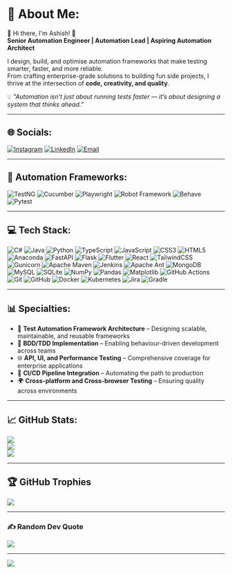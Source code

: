 # 💫 About Me:
🚀 Hi there, I'm Ashish! 👋  
**Senior Automation Engineer | Automation Lead | Aspiring Automation Architect**  

I design, build, and optimise automation frameworks that make testing smarter, faster, and more reliable.  
From crafting enterprise-grade solutions to building fun side projects, I thrive at the intersection of **code, creativity, and quality**.  

💡 *"Automation isn’t just about running tests faster — it’s about designing a system that thinks ahead."*

---

## 🌐 Socials:
[![Instagram](https://img.shields.io/badge/Instagram-%23E4405F.svg?logo=Instagram&logoColor=white)](https://instagram.com/ashish_khandelwal01) 
[![LinkedIn](https://img.shields.io/badge/LinkedIn-%230077B5.svg?logo=linkedin&logoColor=white)](https://linkedin.com/in/ashish-khandelwal-02210059) 
[![Email](https://img.shields.io/badge/Email-D14836?logo=gmail&logoColor=white)](mailto:ashishkhandelwal01@hotmail.com)  

---

## 🧩 Automation Frameworks:
<img src="https://img.shields.io/badge/TestNG-%23FF6F00.svg?style=for-the-badge&logo=java&logoColor=white" alt="TestNG"/>
<img src="https://img.shields.io/badge/Cucumber-23D96C.svg?style=for-the-badge&logo=cucumber&logoColor=white" alt="Cucumber"/>
<img src="https://img.shields.io/badge/Playwright-2EAD33.svg?style=for-the-badge&logo=playwright&logoColor=white" alt="Playwright"/>
<img src="https://img.shields.io/badge/Robot_Framework-000000.svg?style=for-the-badge&logo=robot-framework&logoColor=white" alt="Robot Framework"/>
<img src="https://img.shields.io/badge/Behave-3776AB.svg?style=for-the-badge&logo=python&logoColor=white" alt="Behave"/>
<img src="https://img.shields.io/badge/Pytest-0A9EDC.svg?style=for-the-badge&logo=python&logoColor=white" alt="Pytest"/>

---

## 💻 Tech Stack:
![C#](https://img.shields.io/badge/c%23-%23239120.svg?style=for-the-badge&logo=csharp&logoColor=white) 
![Java](https://img.shields.io/badge/java-%23ED8B00.svg?style=for-the-badge&logo=openjdk&logoColor=white) 
![Python](https://img.shields.io/badge/python-3670A0?style=for-the-badge&logo=python&logoColor=ffdd54) 
![TypeScript](https://img.shields.io/badge/typescript-%23007ACC.svg?style=for-the-badge&logo=typescript&logoColor=white) 
![JavaScript](https://img.shields.io/badge/javascript-%23323330.svg?style=for-the-badge&logo=javascript&logoColor=%23F7DF1E) 
![CSS3](https://img.shields.io/badge/css3-%231572B6.svg?style=for-the-badge&logo=css3&logoColor=white) 
![HTML5](https://img.shields.io/badge/html5-%23E34F26.svg?style=for-the-badge&logo=html5&logoColor=white) 
![Anaconda](https://img.shields.io/badge/Anaconda-%2344A833.svg?style=for-the-badge&logo=anaconda&logoColor=white) 
![FastAPI](https://img.shields.io/badge/FastAPI-005571?style=for-the-badge&logo=fastapi) 
![Flask](https://img.shields.io/badge/flask-%23000.svg?style=for-the-badge&logo=flask&logoColor=white) 
![Flutter](https://img.shields.io/badge/Flutter-%2302569B.svg?style=for-the-badge&logo=Flutter&logoColor=white) 
![React](https://img.shields.io/badge/react-%2320232a.svg?style=for-the-badge&logo=react&logoColor=%2361DAFB) 
![TailwindCSS](https://img.shields.io/badge/tailwindcss-%2338B2AC.svg?style=for-the-badge&logo=tailwind-css&logoColor=white) 
![Gunicorn](https://img.shields.io/badge/gunicorn-%298729.svg?style=for-the-badge&logo=gunicorn&logoColor=white) 
![Apache Maven](https://img.shields.io/badge/Apache%20Maven-C71A36?style=for-the-badge&logo=Apache%20Maven&logoColor=white) 
![Jenkins](https://img.shields.io/badge/jenkins-%232C5263.svg?style=for-the-badge&logo=jenkins&logoColor=white) 
![Apache Ant](https://img.shields.io/badge/Apache%20Ant-A81C7D?style=for-the-badge&logo=Apache%20Ant&logoColor=white) 
![MongoDB](https://img.shields.io/badge/MongoDB-%234ea94b.svg?style=for-the-badge&logo=mongodb&logoColor=white) 
![MySQL](https://img.shields.io/badge/mysql-4479A1.svg?style=for-the-badge&logo=mysql&logoColor=white) 
![SQLite](https://img.shields.io/badge/sqlite-%2307405e.svg?style=for-the-badge&logo=sqlite&logoColor=white) 
![NumPy](https://img.shields.io/badge/numpy-%23013243.svg?style=for-the-badge&logo=numpy&logoColor=white) 
![Pandas](https://img.shields.io/badge/pandas-%23150458.svg?style=for-the-badge&logo=pandas&logoColor=white) 
![Matplotlib](https://img.shields.io/badge/Matplotlib-%23ffffff.svg?style=for-the-badge&logo=Matplotlib&logoColor=black) 
![GitHub Actions](https://img.shields.io/badge/github%20actions-%232671E5.svg?style=for-the-badge&logo=githubactions&logoColor=white) 
![Git](https://img.shields.io/badge/git-%23F05033.svg?style=for-the-badge&logo=git&logoColor=white) 
![GitHub](https://img.shields.io/badge/github-%23121011.svg?style=for-the-badge&logo=github&logoColor=white) 
![Docker](https://img.shields.io/badge/docker-%230db7ed.svg?style=for-the-badge&logo=docker&logoColor=white) 
![Kubernetes](https://img.shields.io/badge/kubernetes-%23326ce5.svg?style=for-the-badge&logo=kubernetes&logoColor=white) 
![Jira](https://img.shields.io/badge/jira-%230A0FFF.svg?style=for-the-badge&logo=jira&logoColor=white) 
![Gradle](https://img.shields.io/badge/Gradle-02303A.svg?style=for-the-badge&logo=Gradle&logoColor=white) 

---

## 📊 Specialties:
- 🎯 **Test Automation Framework Architecture** – Designing scalable, maintainable, and reusable frameworks  
- 🧪 **BDD/TDD Implementation** – Enabling behaviour-driven development across teams  
- 🌐 **API, UI, and Performance Testing** – Comprehensive coverage for enterprise applications  
- 🔄 **CI/CD Pipeline Integration** – Automating the path to production  
- 🌍 **Cross-platform and Cross-browser Testing** – Ensuring quality across environments  

---

## 📈 GitHub Stats:
![](https://github-readme-stats.vercel.app/api?username=ashish-khandelwal01&theme=dark&hide_border=false&include_all_commits=false&count_private=false)  
![](https://nirzak-streak-stats.vercel.app/?user=ashish-khandelwal01&theme=dark&hide_border=false)  
![](https://github-readme-stats.vercel.app/api/top-langs/?username=ashish-khandelwal01&theme=dark&hide_border=false&include_all_commits=false&count_private=false&layout=compact)

---

## 🏆 GitHub Trophies
![](https://github-profile-trophy.vercel.app/?username=ashish-khandelwal01&theme=radical&no-frame=true&no-bg=false&margin-w=4)

---

### ✍️ Random Dev Quote
![](https://quotes-github-readme.vercel.app/api?type=horizontal&theme=radical)

---

[![](https://visitcount.itsvg.in/api?id=ashish-khandelwal01&icon=0&color=0)](https://visitcount.itsvg.in)

<!-- Proudly created with GPRM ( https://gprm.itsvg.in ) -->
